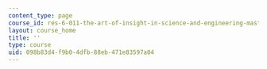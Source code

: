 ```yaml
---
content_type: page
course_id: res-6-011-the-art-of-insight-in-science-and-engineering-mastering-complexity-fall-2014
layout: course_home
title: ''
type: course
uid: 098b83d4-f9b0-4dfb-88eb-471e83597a04
---
```

